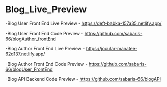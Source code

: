 # Blog_Live_Preview
-Blog User Front End Live Preview - https://deft-babka-157a35.netlify.app/

-Blog User Front End Code Preview - https://github.com/sabaris-66/blogAuthor_frontEnd

-Blog Author Front End Live Preview - https://jocular-manatee-62d137.netlify.app/

-Blog Author Front End Code Preview - https://github.com/sabaris-66/blogUser_FrontEnd

-Blog API Backend Code Preview - https://github.com/sabaris-66/blogAPI
